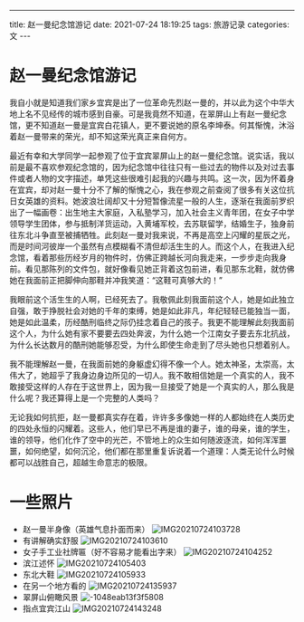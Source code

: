 ---
title: 赵一曼纪念馆游记
date: 2021-07-24 18:19:25
tags: 旅游记录
categories: 文
---​
# 赵一曼纪念馆游记

我自小就是知道我们家乡宜宾是出了一位革命先烈赵一曼的，并以此为这个中华大地上名不见经传的城市感到自豪。可是我竟然不知道，在翠屏山上有赵一曼纪念馆，更不知道赵一曼是宜宾白花镇人，更不要说她的原名李坤泰。何其惭愧，沐浴着赵一曼带来的荣光，却不知这荣光真正来自何方。

​最近有幸和大学同学一起参观了位于宜宾翠屏山上的赵一曼纪念馆。说实话，我以前是最不喜欢参观纪念馆的，因为纪念馆中往往只有一些过去的物件以及对过去事件或者人物的文字描述，单凭这些很难引起我的兴趣与共鸣。这一次，因为怀着身在宜宾，却对赵一曼十分不了解的惭愧之心，我在参观之前查阅了很多有关这位抗日女英雄的资料。她波浪壮阔却又十分短暂像流星一般的人生，逐渐在我面前罗织出了一幅画卷：出生地主大家庭，入私塾学习，加入社会主义青年团，在女子中学领导学生团体，参与抵制洋货运动，入黄埔军校，去苏联留学，结婚生子，独身前往东北斗争直至被捕牺牲。此刻赵一曼对我来说，不再是高空上闪耀的星辰之光，而是时间河彼岸一个虽然有点模糊看不清但却活生生的人。而这个人，在我进入纪念馆，看着那些历经岁月的物件时，仿佛正跨越长河向我走来，一步步走向我身前。看见那陈列的文件包，就好像看见她正背着这包前进，看见那东北鞋，就仿佛她在我面前正把脚伸向那鞋并冲我笑道：“这鞋可真够大的！”

​我眼前这个活生生的人啊，已经死去了。我敬佩此刻我面前这个人，她是如此独立自强，敢于挣脱社会对她的千年的束缚，她是如此非凡，年纪轻轻已能独当一面，她是如此温柔，历经酷刑临终之际仍挂念着自己的孩子。我更不能理解此刻我面前这个人，为什么她有家不要要去四处奔波，为什么她一个江南女子要去东北抗战，为什么长达数月的酷刑她能够忍受，为什么即使生命走到了尽头她也只想着别人。

​我不能理解赵一曼，在我面前她的身躯虚幻得不像一个人。她太神圣，太崇高，太伟大了，她超乎了我身边身边所见的一切人。我不敢相信她是一个真实的人，我不敢接受这样的人存在于这世界上，因为我一旦接受了她是一个真实的人，那么我是什么呢？我还算得上是一个完整的人类吗？

​无论我如何抗拒，赵一曼都真实存在着，许许多多像她一样的人都始终在人类历史的四处永恒的闪耀着。这些人，他们早已不再是谁的妻子，谁的母亲，谁的学生，谁的领导，他们化作了空中的光芒，不管地上的众生如何随波逐流，如何浑浑噩噩，如何绝望，如何沉沦，他们都在那里重复诉说着一个道理：人类无论什么时候都可以战胜自己，超越生命意志的极限。

# 一些照片

* 赵一曼半身像（英雄气息扑面而来）
![IMG20210724103728](https://zjpicture.oss-cn-beijing.aliyuncs.com/IMG20210724103728.jpg)
* 有讲解确实舒服
![IMG20210724103610](https://gitee.com/zhangjie0524/picgo/raw/master/uPic/IMG20210724103610.jpg)
* 女子手工业社牌匾（好不容易才能看出字来）
  ![IMG20210724104252](https://gitee.com/zhangjie0524/picgo/raw/master/uPic/IMG20210724104252.jpg)
* 滨江述怀
![IMG20210724105403](https://gitee.com/zhangjie0524/picgo/raw/master/uPic/IMG20210724105403.jpg)
* 东北大鞋
![IMG20210724105933](https://gitee.com/zhangjie0524/picgo/raw/master/uPic/IMG20210724105933.jpg)
* 在另一个地方看的
![IMG20210724135937](https://gitee.com/zhangjie0524/picgo/raw/master/uPic/IMG20210724135937.jpg)
* 翠屏山俯瞰风景
![-1048eab13f3f5808](https://zjpicture.oss-cn-beijing.aliyuncs.com/-1048eab13f3f5808.jpg)
* 指点宜宾江山
![IMG20210724143248](https://zjpicture.oss-cn-beijing.aliyuncs.com/IMG20210724143248.jpg)